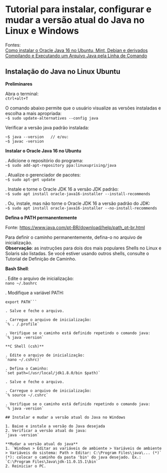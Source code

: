 # Tutorial para instalar, configurar e mudar a versão atual do Java no Linux e Windows

Fontes:  
[Como instalar o Oracle Java 16 no Ubuntu, Mint, Debian e derivados](https://www.edivaldobrito.com.br/como-instalar-o-oracle-java-16-no-ubuntu-mint-debian-e-derivados/)  
[Compilando e Executando um Arquivo Java pela Linha de Comando](https://autociencia.blogspot.com/2016/09/compilando-e-executando-um-arquivo-java.html)  

## Instalação do Java no Linux Ubuntu

**Preliminares**

Abra o terminal:  
`ctrl+alt+T`

O comando abaixo permite que o usuário visualize as versões instaladas e escolha a mais apropriada:  
`~$ sudo update-alternatives --config java`

Verificar a versão java padrão instalada:  
```
~$ java --version	// e/ou:
~$ javac -version
```

**Instalar o Oracle Java 16 no Ubuntu**

. Adicione o repositório do programa:  
`~$ sudo add-apt-repository ppa:linuxuprising/java`

. Atualize o gerenciador de pacotes:  
`~$ sudo apt-get update`

. Instale e torne o Oracle JDK 16 a versão JDK padrão:  
`~$ sudo apt install oracle-java16-installer --install-recommends`

. Ou, instale, mas não torne o Oracle JDK 16 a versão padrão do JDK:  
`~$ sudo apt install oracle-java16-installer --no-install-recommends`

**Defina o PATH permanentemente**  

Fonte: https://www.java.com/pt-BR/download/help/path_pt-br.html  

Para definir o caminho permanentemente, defina-o no arquivo de inicialização.  
**Observação**: as instruções para dois dos mais populares Shells no Linux e Solaris são listadas. Se você estiver usando outros shells, consulte o Tutorial de Definição de Caminho.  

**Bash Shell**:  

. Edite o arquivo de inicialização:  
`nano ~/.bashrc`

. Modifique a variável PATH:  
```PATH=/usr/local/jdk1.8.0/bin:$PATH
export PATH```

. Salve e feche o arquivo.  

. Carregue o arquivo de inicialização:  
`% . /.profile`

. Verifique se o caminho está definido repetindo o comando java:  
`% java -version`

**C Shell (csh)**  

. Edite o arquivo de inicialização:  
`nano ~/.cshrc)`

. Defina o Caminho:  
`set path=(/usr/local/jdk1.8.0/bin $path)`

. Salve e feche o arquivo.  

. Carregue o arquivo de inicialização:  
`% source ~/.cshrc`

. Verifique se o caminho está definido repetindo o comando java:  
`% java -version`

## Instalar e mudar a versão atual do Java no Windows

1. Baixe e instale a versão do Java desejada
2. Verificar a versão atual do java:  
`java -version`

**Mudar a versão atual do java**
1. `Windows > Editar as variáveis de ambiente > Variáveis de ambiente > Variáveis do sistema: Path > Editar: C:\Program Files\java\... (*)`  
(*): colocar o caminho da pasta 'bin' do java desejado. Ex.: `C:\Program Files\Java\jdk-11.0.15.1\bin`  
2. Reiniciar o PC.  
